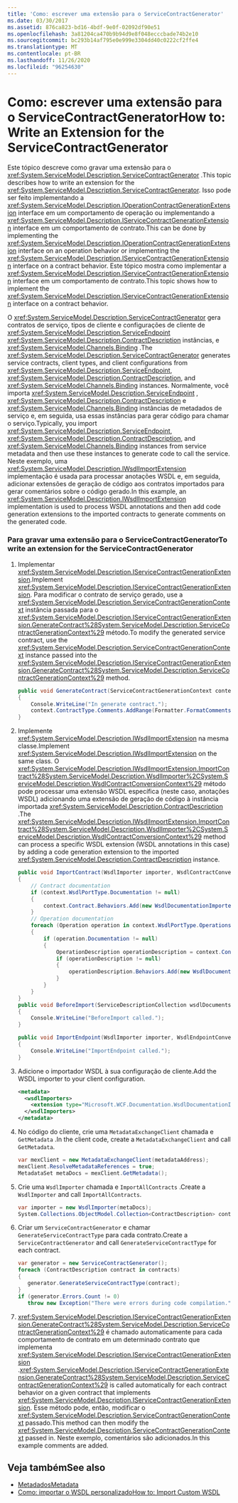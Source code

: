 ```yaml
---
title: 'Como: escrever uma extensão para o ServiceContractGenerator'
ms.date: 03/30/2017
ms.assetid: 876ca823-bd16-4bdf-9e0f-02092df90e51
ms.openlocfilehash: 3a81204ca470b9b94d9e8f048ecccbade74b2e10
ms.sourcegitcommit: bc293b14af795e0e999e3304dd40c0222cf2ffe4
ms.translationtype: MT
ms.contentlocale: pt-BR
ms.lasthandoff: 11/26/2020
ms.locfileid: "96254630"
---
```

# <a name="how-to-write-an-extension-for-the-servicecontractgenerator"></a><span data-ttu-id="11846-102">Como: escrever uma extensão para o ServiceContractGenerator</span><span class="sxs-lookup"><span data-stu-id="11846-102">How to: Write an Extension for the ServiceContractGenerator</span></span>

<span data-ttu-id="11846-103">Este tópico descreve como gravar uma extensão para o <xref:System.ServiceModel.Description.ServiceContractGenerator> .</span><span class="sxs-lookup"><span data-stu-id="11846-103">This topic describes how to write an extension for the <xref:System.ServiceModel.Description.ServiceContractGenerator>.</span></span> <span data-ttu-id="11846-104">Isso pode ser feito implementando a <xref:System.ServiceModel.Description.IOperationContractGenerationExtension> interface em um comportamento de operação ou implementando a <xref:System.ServiceModel.Description.IServiceContractGenerationExtension> interface em um comportamento de contrato.</span><span class="sxs-lookup"><span data-stu-id="11846-104">This can be done by implementing the <xref:System.ServiceModel.Description.IOperationContractGenerationExtension> interface on an operation behavior or implementing the <xref:System.ServiceModel.Description.IServiceContractGenerationExtension> interface on a contract behavior.</span></span> <span data-ttu-id="11846-105">Este tópico mostra como implementar a <xref:System.ServiceModel.Description.IServiceContractGenerationExtension> interface em um comportamento de contrato.</span><span class="sxs-lookup"><span data-stu-id="11846-105">This topic shows how to implement the <xref:System.ServiceModel.Description.IServiceContractGenerationExtension> interface on a contract behavior.</span></span>  
  
 <span data-ttu-id="11846-106">O <xref:System.ServiceModel.Description.ServiceContractGenerator> gera contratos de serviço, tipos de cliente e configurações de cliente de <xref:System.ServiceModel.Description.ServiceEndpoint> <xref:System.ServiceModel.Description.ContractDescription> instâncias, e <xref:System.ServiceModel.Channels.Binding> .</span><span class="sxs-lookup"><span data-stu-id="11846-106">The <xref:System.ServiceModel.Description.ServiceContractGenerator> generates service contracts, client types, and client configurations from <xref:System.ServiceModel.Description.ServiceEndpoint>, <xref:System.ServiceModel.Description.ContractDescription>, and <xref:System.ServiceModel.Channels.Binding> instances.</span></span> <span data-ttu-id="11846-107">Normalmente, você importa <xref:System.ServiceModel.Description.ServiceEndpoint> , <xref:System.ServiceModel.Description.ContractDescription> e <xref:System.ServiceModel.Channels.Binding> instâncias de metadados de serviço e, em seguida, usa essas instâncias para gerar código para chamar o serviço.</span><span class="sxs-lookup"><span data-stu-id="11846-107">Typically, you import <xref:System.ServiceModel.Description.ServiceEndpoint>, <xref:System.ServiceModel.Description.ContractDescription>, and <xref:System.ServiceModel.Channels.Binding> instances from service metadata and then use these instances to generate code to call the service.</span></span> <span data-ttu-id="11846-108">Neste exemplo, uma <xref:System.ServiceModel.Description.IWsdlImportExtension> implementação é usada para processar anotações WSDL e, em seguida, adicionar extensões de geração de código aos contratos importados para gerar comentários sobre o código gerado.</span><span class="sxs-lookup"><span data-stu-id="11846-108">In this example, an <xref:System.ServiceModel.Description.IWsdlImportExtension> implementation is used to process WSDL annotations and then add code generation extensions to the imported contracts to generate comments on the generated code.</span></span>  
  
### <a name="to-write-an-extension-for-the-servicecontractgenerator"></a><span data-ttu-id="11846-109">Para gravar uma extensão para o ServiceContractGenerator</span><span class="sxs-lookup"><span data-stu-id="11846-109">To write an extension for the ServiceContractGenerator</span></span>  
  
1. <span data-ttu-id="11846-110">Implementar <xref:System.ServiceModel.Description.IServiceContractGenerationExtension>.</span><span class="sxs-lookup"><span data-stu-id="11846-110">Implement <xref:System.ServiceModel.Description.IServiceContractGenerationExtension>.</span></span> <span data-ttu-id="11846-111">Para modificar o contrato de serviço gerado, use a <xref:System.ServiceModel.Description.ServiceContractGenerationContext> instância passada para o <xref:System.ServiceModel.Description.IServiceContractGenerationExtension.GenerateContract%28System.ServiceModel.Description.ServiceContractGenerationContext%29> método.</span><span class="sxs-lookup"><span data-stu-id="11846-111">To modify the generated service contract, use the <xref:System.ServiceModel.Description.ServiceContractGenerationContext> instance passed into the <xref:System.ServiceModel.Description.IServiceContractGenerationExtension.GenerateContract%28System.ServiceModel.Description.ServiceContractGenerationContext%29> method.</span></span>  
  
    ```csharp
    public void GenerateContract(ServiceContractGenerationContext context)  
    {  
        Console.WriteLine("In generate contract.");  
        context.ContractType.Comments.AddRange(Formatter.FormatComments(commentText));  
    }  
    ```  
  
2. <span data-ttu-id="11846-112">Implemente <xref:System.ServiceModel.Description.IWsdlImportExtension> na mesma classe.</span><span class="sxs-lookup"><span data-stu-id="11846-112">Implement <xref:System.ServiceModel.Description.IWsdlImportExtension> on the same class.</span></span> <span data-ttu-id="11846-113">O <xref:System.ServiceModel.Description.IWsdlImportExtension.ImportContract%28System.ServiceModel.Description.WsdlImporter%2CSystem.ServiceModel.Description.WsdlContractConversionContext%29> método pode processar uma extensão WSDL específica (neste caso, anotações WSDL) adicionando uma extensão de geração de código à instância importada <xref:System.ServiceModel.Description.ContractDescription> .</span><span class="sxs-lookup"><span data-stu-id="11846-113">The <xref:System.ServiceModel.Description.IWsdlImportExtension.ImportContract%28System.ServiceModel.Description.WsdlImporter%2CSystem.ServiceModel.Description.WsdlContractConversionContext%29> method can process a specific WSDL extension (WSDL annotations in this case) by adding a code generation extension to the imported <xref:System.ServiceModel.Description.ContractDescription> instance.</span></span>  
  
    ```csharp
    public void ImportContract(WsdlImporter importer, WsdlContractConversionContext context)
    {
        // Contract documentation
        if (context.WsdlPortType.Documentation != null)
        {
            context.Contract.Behaviors.Add(new WsdlDocumentationImporter(context.WsdlPortType.Documentation));
        }
        // Operation documentation
        foreach (Operation operation in context.WsdlPortType.Operations)
        {
            if (operation.Documentation != null)
            {
                OperationDescription operationDescription = context.Contract.Operations.Find(operation.Name);
                if (operationDescription != null)
                {
                    operationDescription.Behaviors.Add(new WsdlDocumentationImporter(operation.Documentation));
                }
            }
        }
    }
    public void BeforeImport(ServiceDescriptionCollection wsdlDocuments, XmlSchemaSet xmlSchemas, ICollection<XmlElement> policy)
    {
        Console.WriteLine("BeforeImport called.");
    }

    public void ImportEndpoint(WsdlImporter importer, WsdlEndpointConversionContext context)
    {
        Console.WriteLine("ImportEndpoint called.");
    }
    ```  
  
3. <span data-ttu-id="11846-114">Adicione o importador WSDL à sua configuração de cliente.</span><span class="sxs-lookup"><span data-stu-id="11846-114">Add the WSDL importer to your client configuration.</span></span>  
  
    ```xml  
    <metadata>  
      <wsdlImporters>  
        <extension type="Microsoft.WCF.Documentation.WsdlDocumentationImporter, WsdlDocumentation" />  
      </wsdlImporters>  
    </metadata>  
    ```  
  
4. <span data-ttu-id="11846-115">No código do cliente, crie uma `MetadataExchangeClient` chamada e `GetMetadata` .</span><span class="sxs-lookup"><span data-stu-id="11846-115">In the client code, create a `MetadataExchangeClient` and call `GetMetadata`.</span></span>  
  
    ```csharp
    var mexClient = new MetadataExchangeClient(metadataAddress);  
    mexClient.ResolveMetadataReferences = true;  
    MetadataSet metaDocs = mexClient.GetMetadata();  
    ```  
  
5. <span data-ttu-id="11846-116">Crie uma `WsdlImporter` chamada e `ImportAllContracts` .</span><span class="sxs-lookup"><span data-stu-id="11846-116">Create a `WsdlImporter` and call `ImportAllContracts`.</span></span>  
  
    ```csharp
    var importer = new WsdlImporter(metaDocs);
    System.Collections.ObjectModel.Collection<ContractDescription> contracts = importer.ImportAllContracts();  
    ```  
  
6. <span data-ttu-id="11846-117">Criar um `ServiceContractGenerator` e chamar `GenerateServiceContractType` para cada contrato.</span><span class="sxs-lookup"><span data-stu-id="11846-117">Create a `ServiceContractGenerator` and call `GenerateServiceContractType` for each contract.</span></span>  
  
    ```csharp
    var generator = new ServiceContractGenerator();  
    foreach (ContractDescription contract in contracts)  
    {  
       generator.GenerateServiceContractType(contract);  
    }  
    if (generator.Errors.Count != 0)  
       throw new Exception("There were errors during code compilation.");  
    ```  
  
7. <span data-ttu-id="11846-118"><xref:System.ServiceModel.Description.IServiceContractGenerationExtension.GenerateContract%28System.ServiceModel.Description.ServiceContractGenerationContext%29> é chamado automaticamente para cada comportamento de contrato em um determinado contrato que implementa <xref:System.ServiceModel.Description.IServiceContractGenerationExtension> .</span><span class="sxs-lookup"><span data-stu-id="11846-118"><xref:System.ServiceModel.Description.IServiceContractGenerationExtension.GenerateContract%28System.ServiceModel.Description.ServiceContractGenerationContext%29> is called automatically for each contract behavior on a given contract that implements <xref:System.ServiceModel.Description.IServiceContractGenerationExtension>.</span></span> <span data-ttu-id="11846-119">Esse método pode, então, modificar o <xref:System.ServiceModel.Description.ServiceContractGenerationContext> passado.</span><span class="sxs-lookup"><span data-stu-id="11846-119">This method can then modify the <xref:System.ServiceModel.Description.ServiceContractGenerationContext> passed in.</span></span> <span data-ttu-id="11846-120">Neste exemplo, comentários são adicionados.</span><span class="sxs-lookup"><span data-stu-id="11846-120">In this example comments are added.</span></span>  
  
## <a name="see-also"></a><span data-ttu-id="11846-121">Veja também</span><span class="sxs-lookup"><span data-stu-id="11846-121">See also</span></span>

- [<span data-ttu-id="11846-122">Metadados</span><span class="sxs-lookup"><span data-stu-id="11846-122">Metadata</span></span>](../feature-details/metadata.md)
- [<span data-ttu-id="11846-123">Como: importar o WSDL personalizado</span><span class="sxs-lookup"><span data-stu-id="11846-123">How to: Import Custom WSDL</span></span>](how-to-import-custom-wsdl.md)

